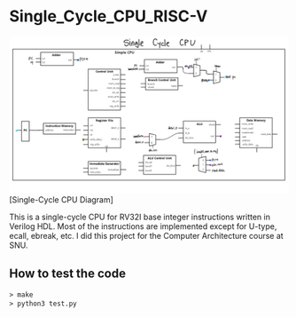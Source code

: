 # Single_Cycle_CPU_RISC-V

![image](cpu%20diagram.jpg)
[Single-Cycle CPU Diagram]

This is a single-cycle CPU for RV32I base integer instructions written in Verilog HDL. Most of the instructions are implemented except for U-type, ecall, ebreak, etc. I did this project for the Computer Architecture course at SNU.


## How to test the code
```
> make
> python3 test.py
```